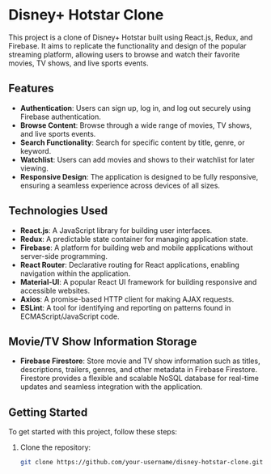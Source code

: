 # Disney+ Hotstar Clone

This project is a clone of Disney+ Hotstar built using React.js, Redux, and Firebase. It aims to replicate the functionality and design of the popular streaming platform, allowing users to browse and watch their favorite movies, TV shows, and live sports events.

## Features

- **Authentication**: Users can sign up, log in, and log out securely using Firebase authentication.
- **Browse Content**: Browse through a wide range of movies, TV shows, and live sports events.
- **Search Functionality**: Search for specific content by title, genre, or keyword.
- **Watchlist**: Users can add movies and shows to their watchlist for later viewing.
- **Responsive Design**: The application is designed to be fully responsive, ensuring a seamless experience across devices of all sizes.

## Technologies Used

- **React.js**: A JavaScript library for building user interfaces.
- **Redux**: A predictable state container for managing application state.
- **Firebase**: A platform for building web and mobile applications without server-side programming.
- **React Router**: Declarative routing for React applications, enabling navigation within the application.
- **Material-UI**: A popular React UI framework for building responsive and accessible websites.
- **Axios**: A promise-based HTTP client for making AJAX requests.
- **ESLint**: A tool for identifying and reporting on patterns found in ECMAScript/JavaScript code.

## Movie/TV Show Information Storage

- **Firebase Firestore**: Store movie and TV show information such as titles, descriptions, trailers, genres, and other metadata in Firebase Firestore. Firestore provides a flexible and scalable NoSQL database for real-time updates and seamless integration with the application.

## Getting Started

To get started with this project, follow these steps:

1. Clone the repository:

   ```bash
   git clone https://github.com/your-username/disney-hotstar-clone.git
